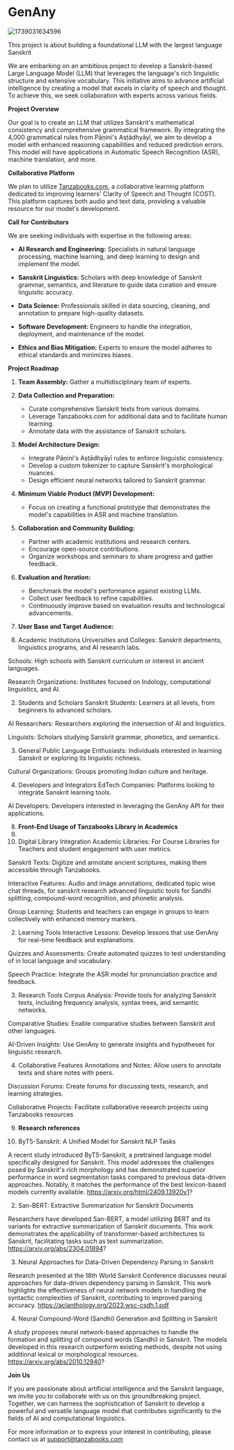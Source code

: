 # GenAny


![1739031634596](https://github.com/user-attachments/assets/69462301-32af-472b-9543-dc44fd3e25cf)


This project is about building a foundational LLM with the largest language Sanskrit

We are embarking on an ambitious project to develop a Sanskrit-based Large Language Model (LLM) that leverages the language's rich linguistic structure and extensive vocabulary. This initiative aims to advance artificial intelligence by creating a model that excels in clarity of speech and thought. To achieve this, we seek collaboration with experts across various fields.

**Project Overview**

Our goal is to create an LLM that utilizes Sanskrit's mathematical consistency and comprehensive grammatical framework. By integrating the 4,000 grammatical rules from Pāṇini's Aṣṭādhyāyī, we aim to develop a model with enhanced reasoning capabilities and reduced prediction errors. This model will have applications in Automatic Speech Recognition (ASR), machine translation, and more.

**Collaborative Platform**

We plan to utilize [Tanzabooks.com](https://tanzabooks.com/), a collaborative learning platform dedicated to improving learners' Clarity of Speech and Thought (COST). This platform captures both audio and text data, providing a valuable resource for our model's development.

**Call for Contributors**

We are seeking individuals with expertise in the following areas:

- **AI Research and Engineering:** Specialists in natural language processing, machine learning, and deep learning to design and implement the model.

- **Sanskrit Linguistics:** Scholars with deep knowledge of Sanskrit grammar, semantics, and literature to guide data curation and ensure linguistic accuracy.

- **Data Science:** Professionals skilled in data sourcing, cleaning, and annotation to prepare high-quality datasets.

- **Software Development:** Engineers to handle the integration, deployment, and maintenance of the model.

- **Ethics and Bias Mitigation:** Experts to ensure the model adheres to ethical standards and minimizes biases.

**Project Roadmap**

1. **Team Assembly:** Gather a multidisciplinary team of experts.

2. **Data Collection and Preparation:**
   - Curate comprehensive Sanskrit texts from various domains.
   - Leverage Tanzabooks.com for additional data and to facilitate human learning.
   - Annotate data with the assistance of Sanskrit scholars.

3. **Model Architecture Design:**
   - Integrate Pāṇini's Aṣṭādhyāyī rules to enforce linguistic consistency.
   - Develop a custom tokenizer to capture Sanskrit's morphological nuances.
   - Design efficient neural networks tailored to Sanskrit grammar.

4. **Minimum Viable Product (MVP) Development:**
   - Focus on creating a functional prototype that demonstrates the model's capabilities in ASR and machine translation.

5. **Collaboration and Community Building:**
   - Partner with academic institutions and research centers.
   - Encourage open-source contributions.
   - Organize workshops and seminars to share progress and gather feedback.

6. **Evaluation and Iteration:**
   - Benchmark the model's performance against existing LLMs.
   - Collect user feedback to refine capabilities.
   - Continuously improve based on evaluation results and technological advancements.

7. **User Base and Target Audience:**

1. Academic Institutions
Universities and Colleges: Sanskrit departments, linguistics programs, and AI research labs.

Schools: High schools with Sanskrit curriculum or interest in ancient languages.

Research Organizations: Institutes focused on Indology, computational linguistics, and AI.

2. Students and Scholars
Sanskrit Students: Learners at all levels, from beginners to advanced scholars.

AI Researchers: Researchers exploring the intersection of AI and linguistics.

Linguists: Scholars studying Sanskrit grammar, phonetics, and semantics.

3. General Public
Language Enthusiasts: Individuals interested in learning Sanskrit or exploring its linguistic richness.

Cultural Organizations: Groups promoting Indian culture and heritage.

4. Developers and Integrators
EdTech Companies: Platforms looking to integrate Sanskrit learning tools.

AI Developers: Developers interested in leveraging the GenAny API for their applications.

8. **Front-End Usage of Tanzabooks Library in Academics**
9. 
1. Digital Library Integration
Academic Libraries: For Course Libraries for Teachers and student engagement with user metrics.
 
Sanskrit Texts: Digitize and annotate ancient scriptures, making them accessible through Tanzabooks.

Interactive Features: Audio and image annotations, dedicated topic wise chat threads, for sanskrit research advanced linguistic tools for Sandhi splitting, compound-word recognition, and phonetic analysis.

Group Learning: Students and teachers can engage in groups to learn collectively with enhanced memory markers.

2. Learning Tools
Interactive Lessons: Develop lessons that use GenAny for real-time feedback and explanations.

Quizzes and Assessments: Create automated quizzes to test understanding of in local language and vocabulary.

Speech Practice: Integrate the ASR model for pronunciation practice and feedback.

3. Research Tools
Corpus Analysis: Provide tools for analyzing Sanskrit texts, including frequency analysis, syntax trees, and semantic networks.

Comparative Studies: Enable comparative studies between Sanskrit and other languages.

AI-Driven Insights: Use GenAny to generate insights and hypotheses for linguistic research.

4. Collaborative Features
Annotations and Notes: Allow users to annotate texts and share notes with peers.

Discussion Forums: Create forums for discussing texts, research, and learning strategies.

Collaborative Projects: Facilitate collaborative research projects using Tanzabooks resources

9. **Research references**

1. ByT5-Sanskrit: A Unified Model for Sanskrit NLP Tasks

A recent study introduced ByT5-Sanskrit, a pretrained language model specifically designed for Sanskrit. This model addresses the challenges posed by Sanskrit's rich morphology and has demonstrated superior performance in word segmentation tasks compared to previous data-driven approaches. Notably, it matches the performance of the best lexicon-based models currently available. 
https://arxiv.org/html/2409.13920v1?

2. San-BERT: Extractive Summarization for Sanskrit Documents

Researchers have developed San-BERT, a model utilizing BERT and its variants for extractive summarization of Sanskrit documents. This work demonstrates the applicability of transformer-based architectures to Sanskrit, facilitating tasks such as text summarization. 
https://arxiv.org/abs/2304.01894?

3. Neural Approaches for Data-Driven Dependency Parsing in Sanskrit

Research presented at the 18th World Sanskrit Conference discusses neural approaches for data-driven dependency parsing in Sanskrit. This work highlights the effectiveness of neural network models in handling the syntactic complexities of Sanskrit, contributing to improved parsing accuracy.
https://aclanthology.org/2023.wsc-csdh.1.pdf

4. Neural Compound-Word (Sandhi) Generation and Splitting in Sanskrit

A study proposes neural network-based approaches to handle the formation and splitting of compound words (Sandhi) in Sanskrit. The models developed in this research outperform existing methods, despite not using additional lexical or morphological resources. 
https://arxiv.org/abs/2010.12940?


**Join Us**

If you are passionate about artificial intelligence and the Sanskrit language, we invite you to collaborate with us on this groundbreaking project. Together, we can harness the sophistication of Sanskrit to develop a powerful and versatile language model that contributes significantly to the fields of AI and computational linguistics.

For more information or to express your interest in contributing, please contact us at support@tanzabooks.com
